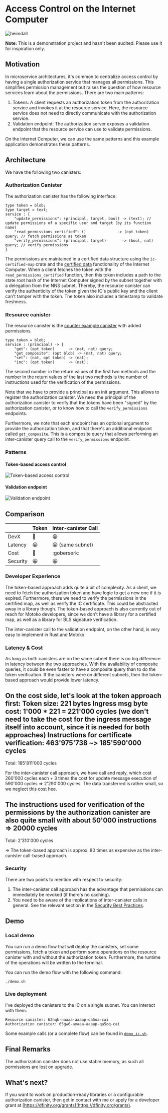 # Access Control on the Internet Computer

![heimdall](./assets/icy_heimdall.png)


**Note:** This is a demonstration project and hasn't been audited. Please use it for inspiration only.

## Motivation

In microservice architectures, it's common to centralize access control by having a single authorization service that manages all permissions. This simplifies permission management but raises the question of how resource services learn about the permissions. There are two main patterns:

1) Tokens: A client requests an authorization token from the authorization service and invokes it at the resource service. Here, the resource service does not need to directly communicate with the authorization service.
2) Validation endpoint: The authorization server exposes a validation endpoint that the resource service can use to validate permissions.


On the Internet Computer, we can use the same patterns and this example application demonstrates these patterns.

## Architecture

We have the following two canisters:

### Authorization Canister

The authorization canister has the following interface:

```
type token = blob;
type target = text;
service : {
    "update_permissions": (principal, target, bool) -> (text); // update permissions of a specific user and target (by its function name)
    "read_permissions_certified": ()              -> (opt token) query; // fetch permissions as token
    "verify_permissions": (principal, target)       -> (bool, nat) query; // verify permissions
}
```

The permissions are maintained in a certified data structure using the `ic-certified-map` crate and the [certified data](https://internetcomputer.org/how-it-works/response-certification/) functionality of the Internet Computer. When a client fetches the token with the `read_permissions_certified` function, then this token includes a path to the state root hash of the Internet Computer signed by the subnet together with a delegation from the NNS subnet. Thereby, the resource canister can verify the authenticity of the token given the IC's public key and the client can't tamper with the token.
The token also includes a timestamp to validate freshness. 
 

### Resource canister

The resource canister is the [counter example canister](https://github.com/dfinity/examples/tree/master/rust/counter) with added permissions.

```
type token = blob;
service : (principal) -> {
    "get": (opt token)      -> (nat, nat) query;
    "get_composite": (opt blob) -> (nat, nat) query;
    "set": (nat, opt token) -> (nat);
    "inc": (opt token)      -> (nat);
```

The second number in the return values of the first two methods and the number in the return values of the last two methods is the number of instructions used for the verification of the permissions.

Note that we have to provide a principal as an init argument. This allows to register the authorization canister. We need the principal of the authorization canister to verify that the tokens have been "signed" by the authorization canister, or to know how to call the `verify_permissions` endpoints.

Furthermore, we note that each endpoint has an optional argument to provide the authorization token, and that there's an additional endpoint called `get_composite`. This is a composite query that allows performing an inter-canister query call to the `verify_permissions` endpoint.


### Patterns

#### Token-based access control

![Token-based access control](./assets/access_control_token.png)

#### Validation endpoint

![Validation endpoint](./assets/access_control_intercanister.png)

## Comparison


|          |           Token          |       Inter-canister Call      |
|----------|--------------------------|--------------------------------|
| DevX     |  :thinking:	          |       :grinning:	           |
| Latency  |  :grinning:	          |       :grinning: (same subnet) |
| Cost     |  :slightly_smiling_face: |       :goberserk:	           |
| Security |  :grinning:              |       :grinning:               |

### Developer Experience

The token-based approach adds quite a bit of complexity. As a client, we need to fetch the authorization token and have logic to get a new one if it is expired. Furthermore, there we need to verify the permissions in the certified map, as well as verify the IC certificate. This could be abstracted away in a library though. The token-based approach is also currently out of reach for Motoko developers, since we don't have a library for a certified map, as well as a library for BLS signature verification.

The inter-canister call to the validation endpoint, on the other hand, is very easy to implement in Rust and Motoko.

### Latency & Cost

As long as both canisters are on the same subnet there is no big difference in latency between the two approaches. With the availability of composite queries, it could be even faster to have a composite query than to do the token verification.
If the canisters were on different subnets, then the token-based approach would provide lower latency.

On the cost side, let's look at the token approach first: 
Token size: 221 bytes
Ingress msg byte cost: 1'000 * 221 = 221'000 cycles (we don't need to take the cost for the ingress message itself into account, since it is needed for both approaches)
Instructions for certificate verification: 463'975'738 ~> 185'590'000 cycles
--------------
Total: 185'811'000 cycles

For the inter-canister call approach, we have call and reply, which cost 260'000 cycles each + 3 times the cost for update message execution of 590'000 cycles => 2'290'000 cycles.
The data transferred is rather small, so we neglect this cost hee.

The instructions used for verification of the permissions by the authorization canister are also quite small with about 50'000 instructions => 20000 cycles
--------------
Total: 2'310'000 cycles

=> The token-based approach is approx. 80 times as expensive as the inter-canister call-based approach.

### Security

 There are two points to mention with respect to security:
 1) The inter-canister call approach has the advantage that permissions can immediately be revoked (if there's no caching).
 2) You need to be aware of the implications of inter-canister calls in general. See the relevant section in the [Security Best Practices](https://internetcomputer.org/docs/current/references/security/rust-canister-development-security-best-practices#inter-canister-calls-and-rollbacks).

## Demo

### Local demo

You can run a demo flow that will deploy the canisters, set some permissions, fetch a token and perform some operations on the resource canister with and without the authorization token. Furthermore, the runtime of the operations will be written to the terminal.

You can run the demo flow with the following command:

```
./demo.sh
```

### Live deployment

I've deployed the canisters to the IC on a single subnet. You can interact with them.

```
Resource canister: 62hqk-naaaa-aaaap-qa5oa-cai
Authorization canister: 65gw6-ayaaa-aaaap-qa5oq-cai
```

Some example calls (or a complete flow) can be found in [`demo_ic.sh`](/demo_ic.sh).


## Final Remarks

The authorization canister does not use stable memory, as such all permissions are lost on upgrade.


## What's next?

If you want to work on production-ready libraries or a configurable authorization canister, then get in contact with me or apply for a developer grant at [https://dfinity.org/grants](https://dfinity.org/grants).





